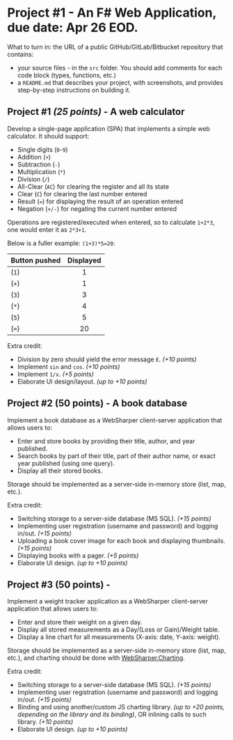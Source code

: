 # Project #1 - An F# Web Application, due date: Apr 26 EOD.

What to turn in: the URL of a public GitHub/GitLab/Bitbucket repository that contains:
 
 * your source files - in the `src` folder. You should add comments for each code block (types, functions, etc.) 
 * a `README.md` that describes your project, with screenshots, and provides step-by-step instructions on building it.
 
## Project #1 *(25 points)* - A web calculator

Develop a single-page application (SPA) that implements a simple web calculator. It should support:

* Single digits (`0`-`9`)
* Addition (`+`)
* Subtraction (`-`)
* Multiplication (`*`)
* Division (`/`)
* All-Clear (`AC`) for clearing the register and all its state
* Clear (`C`) for clearing the last number entered
* Result (`=`) for displaying the result of an operation entered
* Negation (`+/-`) for negating the current number entered

Operations are registered/executed when entered, so to calculate `1+2*3`, one would enter it as `2*3+1`.

Below is a fuller example: `(1+3)*5=20`:

| Button pushed | Displayed |
| ------------- |:---------:|
| (`1`) | 1 |
| (`+`) | 1 |
| (`3`) | 3 |
| (`*`) | 4 |
| (`5`) | 5 |
| (`=`) | 20 |

Extra credit:

 * Division by zero should yield the error message `E`. *(+10 points)*
 * Implement `sin` and `cos`. *(+10 points)*
 * Implement `1/x`. *(+5 points)*
 * Elaborate UI design/layout. *(up to +10 points)*

## Project #2 (50 points) - A book database

Implement a book database as a WebSharper client-server application that allows users to:

 * Enter and store books by providing their title, author, and year published.
 * Search books by part of their title, part of their author name, or exact year published (using one query).
 * Display all their stored books.

Storage should be implemented as a server-side in-memory store (list, map, etc.).

Extra credit:

 * Switching storage to a server-side database (MS SQL). *(+15 points)*
 * Implementing user registration (username and password) and logging in/out. *(+15 points)*
 * Uploading a book cover image for each book and displaying thumbnails. *(+15 points)*
 * Displaying books with a pager. *(+5 points)*
 * Elaborate UI design. *(up to +10 points)*

## Project #3 (50 points) -

Implement a weight tracker application as a WebSharper client-server application that allows users to:

 * Enter and store their weight on a given day.
 * Display all stored measurements as a Day/(Loss or Gain)/Weight table.
 * Display a line chart for all measurements (X-axis: date, Y-axis: weight).

Storage should be implemented as a server-side in-memory store (list, map, etc.), and charting should be done with [WebSharper.Charting](https://github.com/dotnet-websharper/charting).

Extra credit:

 * Switching storage to a server-side database (MS SQL). *(+15 points)*
 * Implementing user registration (username and password) and logging in/out. *(+15 points)*
 * Binding and using another/custom JS charting library. *(up to +20 points, depending on the library and its binding)*, OR inlining calls to such library. *(+10 points)*
 * Elaborate UI design. *(up to +10 points)*
